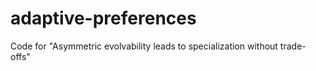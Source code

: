 # adaptive-preferences
Code for "Asymmetric evolvability leads to specialization without trade-offs"
